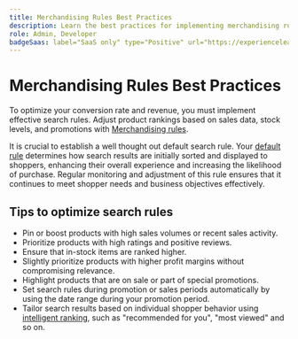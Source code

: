 ```yaml
---
title: Merchandising Rules Best Practices
description: Learn the best practices for implementing merchandising rules in your store.
role: Admin, Developer
badgeSaas: label="SaaS only" type="Positive" url="https://experienceleague.adobe.com/en/docs/commerce/user-guides/product-solutions" tooltip="Applies to Adobe Commerce as a Cloud Service and Adobe Commerce Optimizer projects only (Adobe-managed SaaS infrastructure)."
---
```

# Merchandising Rules Best Practices

To optimize your conversion rate and revenue, you must implement effective search rules. Adjust product rankings based on sales data, stock levels, and promotions with [Merchandising rules](add.md#intelligent-ranking).

It is crucial to establish a well thought out default search rule. Your [default rule](overview.md#default-rule) determines how search results are initially sorted and displayed to shoppers, enhancing their overall experience and increasing the likelihood of purchase. Regular monitoring and adjustment of this rule ensures that it continues to meet shopper needs and business objectives effectively.

## Tips to optimize search rules

- Pin or boost products with high sales volumes or recent sales activity.
- Prioritize products with high ratings and positive reviews.
- Ensure that in-stock items are ranked higher.
- Slightly prioritize products with higher profit margins without compromising relevance.
- Highlight products that are on sale or part of special promotions.
- Set search rules during promotion or sales periods automatically by using the date range during your promotion period.
- Tailor search results based on individual shopper behavior using [intelligent ranking](add.md#intelligent-ranking), such as "recommended for you", "most viewed" and so on.
